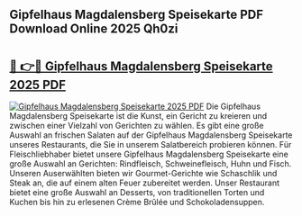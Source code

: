 ## Gipfelhaus Magdalensberg Speisekarte PDF Download Online 2025 Qh0zi

# <h2><a href="http://gcajrzj.nevu.top/?p=Gipfelhaus+Magdalensberg+Speisekarte">🔗 👉🔴 Gipfelhaus Magdalensberg Speisekarte 2025 PDF</a></h2>

[![Gipfelhaus Magdalensberg Speisekarte 2025 PDF](https://i.imgur.com/dBaPXMq.png)](http://gcajrzj.nevu.top/?p=Gipfelhaus+Magdalensberg+Speisekarte)
Die Gipfelhaus Magdalensberg Speisekarte ist die Kunst, ein Gericht zu kreieren und zwischen einer Vielzahl von Gerichten zu wählen. Es gibt eine große Auswahl an frischen Salaten auf der Gipfelhaus Magdalensberg Speisekarte unseres Restaurants, die Sie in unserem Salatbereich probieren können. Für Fleischliebhaber bietet unsere Gipfelhaus Magdalensberg Speisekarte eine große Auswahl an Gerichten: Rindfleisch, Schweinefleisch, Huhn und Fisch. Unseren Auserwählten bieten wir Gourmet-Gerichte wie Schaschlik und Steak an, die auf einem alten Feuer zubereitet werden. Unser Restaurant bietet eine große Auswahl an Desserts, von traditionellen Torten und Kuchen bis hin zu erlesenen Crème Brûlée und Schokoladensuppen.
